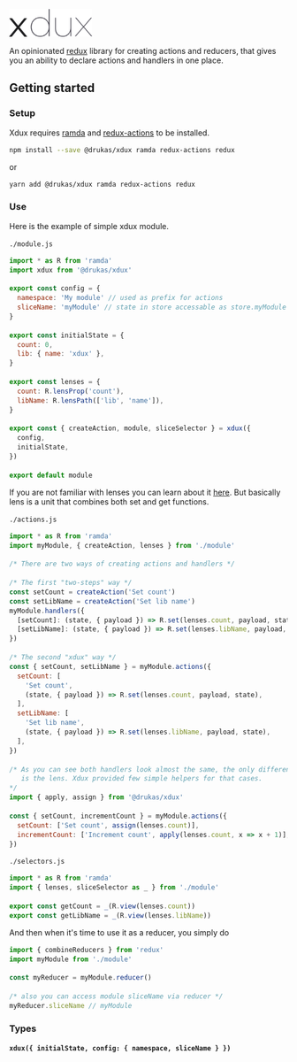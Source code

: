 <img src="./assets/xdux_logo.png" style="width: 150px; height: 50px"/>
<br />

An opinionated [redux](https://redux.js.org/) library for creating actions and reducers, that gives you an ability to declare actions and handlers in one place.

## Getting started

### Setup

Xdux requires [ramda](https://github.com/ramda/ramda) and [redux-actions](https://github.com/redux-utilities/redux-actions) to be installed.

```bash
npm install --save @drukas/xdux ramda redux-actions redux
```

or

```bash
yarn add @drukas/xdux ramda redux-actions redux
```

### Use

Here is the example of simple xdux module.

`./module.js`

```js
import * as R from 'ramda'
import xdux from '@drukas/xdux'

export const config = {
  namespace: 'My module' // used as prefix for actions
  sliceName: 'myModule' // state in store accessable as store.myModule
}

export const initialState = {
  count: 0,
  lib: { name: 'xdux' },
}

export const lenses = {
  count: R.lensProp('count'),
  libName: R.lensPath(['lib', 'name']),
}

export const { createAction, module, sliceSelector } = xdux({
  config,
  initialState,
})

export default module
```

If you are not familiar with lenses you can learn about it [here](http://randycoulman.com/blog/2016/07/12/thinking-in-ramda-lenses/).
But basically lens is a unit that combines both set and get functions.

`./actions.js`

```js
import * as R from 'ramda'
import myModule, { createAction, lenses } from './module'

/* There are two ways of creating actions and handlers */

/* The first "two-steps" way */
const setCount = createAction('Set count')
const setLibName = createAction('Set lib name')
myModule.handlers({
  [setCount]: (state, { payload }) => R.set(lenses.count, payload, state),
  [setLibName]: (state, { payload }) => R.set(lenses.libName, payload, state),
})

/* The second "xdux" way */
const { setCount, setLibName } = myModule.actions({
  setCount: [
    'Set count',
    (state, { payload }) => R.set(lenses.count, payload, state),
  ],
  setLibName: [
    'Set lib name',
    (state, { payload }) => R.set(lenses.libName, payload, state),
  ],
})

/* As you can see both handlers look almost the same, the only difference
   is the lens. Xdux provided few simple helpers for that cases.
*/
import { apply, assign } from '@drukas/xdux'

const { setCount, incrementCount } = myModule.actions({
  setCount: ['Set count', assign(lenses.count)],
  incrementCount: ['Increment count', apply(lenses.count, x => x + 1)],
})
```

`./selectors.js`

```js
import * as R from 'ramda'
import { lenses, sliceSelector as _ } from './module'

export const getCount = _(R.view(lenses.count))
export const getLibName = _(R.view(lenses.libName))
```

And then when it's time to use it as a reducer, you simply do

```js
import { combineReducers } from 'redux'
import myModule from './module'

const myReducer = myModule.reducer()

/* also you can access module sliceName via reducer */
myReducer.sliceName // myModule
```

### Types

**`xdux({ initialState, config: { namespace, sliceName } })`**
